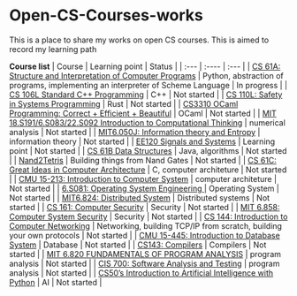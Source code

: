 # Open-CS-Courses-works
This is a place to share my works on open CS courses. This is aimed to record my learning path 

**Course list**
| Course      | Learning point | Status     |
| :---        | :----          | :---       |
| [CS 61A: Structure and Interpretation of Computer Programs](https://inst.eecs.berkeley.edu/~cs61a/su20/)      | Python, abstraction of programs, implementing an interpreter of Scheme Language      | In progress   |
| [CS 106L Standard C++ Programming](http://web.stanford.edu/class/cs106l/)   |  C++       | Not started      |
| [CS 110L: Safety in Systems Programming](https://reberhardt.com/cs110l/spring-2020/)        | Rust          | Not started       |
| [CS3310 OCaml Programming: Correct + Efficient + Beautiful](https://cs3110.github.io/textbook/cover.html)        | OCaml          | Not started       |
| [MIT 18.S191/6.S083/22.S092 Introduction to Computational Thinking](https://computationalthinking.mit.edu/Spring21/)        | numerical analysis          | Not started       |
| [MIT6.050J: Information theory and Entropy](https://ocw.mit.edu/courses/6-050j-information-and-entropy-spring-2008/)        | information theory          | Not started       |
| [EE120 Signals and Systems](https://inst.eecs.berkeley.edu/~ee120/fa19/)      | Learning point | Not started     |
| [CS 61B Data Structures](https://sp21.datastructur.es/)      | Java, algorithms | Not started     |
| [Nand2Tetris](https://www.coursera.org/learn/build-a-computer)      | Building things from Nand Gates | Not started     |
| [CS 61C: Great Ideas in Computer Architecture](https://inst.eecs.berkeley.edu/~cs61c/su20/)      | C, computer architeture | Not started     |
| [CMU 15-213: Introduction to Computer System](http://csapp.cs.cmu.edu/)      | computer architeture | Not started     |
| [6.S081: Operating System Engineering ](https://pdos.csail.mit.edu/6.828/2021/schedule.html)      | Operating System | Not started     |
| [MIT6.824: Distributed System](https://pdos.csail.mit.edu/6.824/schedule.html)      | Distributed systems | Not started     |
| [CS 161: Computer Security](https://su20.cs161.org/)      | Security | Not started     |
| [MIT 6.858: Computer System Security](http://css.csail.mit.edu/6.858/2022/)      | Security | Not started     |
| [CS 144: Introduction to Computer Networking](https://cs144.github.io/)      | Networking, building TCP/IP from scratch, building your own protocols | Not started     |
| [CMU 15-445: Introduction to Database System](https://15445.courses.cs.cmu.edu/fall2020/)      | Database | Not started     |
| [CS143: Compilers](http://web.stanford.edu/class/cs143/)      | Compilers | Not started     |
| [MIT 6.820 FUNDAMENTALS OF PROGRAM ANALYSIS](https://ocw.mit.edu/courses/6-820-fundamentals-of-program-analysis-fall-2015/)      | program analysis | Not started     |
| [CIS 700: Software Analysis and Testing](https://www.cis.upenn.edu/~mhnaik/edu/cis700/index.html#reading)      | program analysis | Not started     |
| [CS50’s Introduction to Artificial Intelligence with Python](https://cs50.harvard.edu/ai/2020/)      | AI | Not started     |
